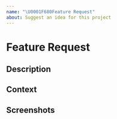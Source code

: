 ```yaml
---
name: "\U0001F680Feature Request"
about: Suggest an idea for this project
---
```


<!-- Delete any sections below that are not relevant. -->

# Feature Request

## Description
<!-- What is the new feature? What problem does it solve? -->

## Context
<!-- Provide additional contextual information if needed. -->

## Screenshots
<!-- Upload screenshots if appropriate. -->
